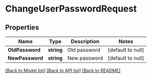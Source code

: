# ChangeUserPasswordRequest

## Properties
Name | Type | Description | Notes
------------ | ------------- | ------------- | -------------
**OldPassword** | **string** | Old password | [default to null]
**NewPassword** | **string** | New password | [default to null]

[[Back to Model list]](../README.md#documentation-for-models) [[Back to API list]](../README.md#documentation-for-api-endpoints) [[Back to README]](../README.md)

